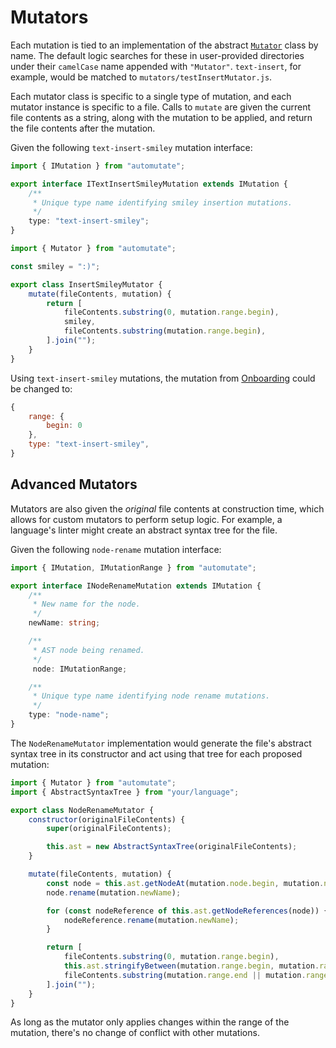 # Mutators

Each mutation is tied to an implementation of the abstract [`Mutator`](https://github.com/autolint/automutate/blob/master/src/mutator.ts) class by name.
The default logic searches for these in user-provided directories under their `camelCase` name appended with `"Mutator"`.
`text-insert`, for example, would be matched to `mutators/testInsertMutator.js`.

Each mutator class is specific to a single type of mutation, and each mutator instance is specific to a file.
Calls to `mutate` are given the current file contents as a string, along with the mutation to be applied, and return the file contents after the mutation.

Given the following `text-insert-smiley` mutation interface:

```typescript
import { IMutation } from "automutate";

export interface ITextInsertSmileyMutation extends IMutation {
    /**
     * Unique type name identifying smiley insertion mutations.
     */
    type: "text-insert-smiley";
}
```

```javascript
import { Mutator } from "automutate";

const smiley = ":)";

export class InsertSmileyMutator {
    mutate(fileContents, mutation) {
        return [
            fileContents.substring(0, mutation.range.begin),
            smiley,
            fileContents.substring(mutation.range.begin),
        ].join("");
    }
}
```

Using `text-insert-smiley` mutations, the mutation from [Onboarding](onboarding.md) could be changed to:

```javascript
{
    range: {
        begin: 0
    },
    type: "text-insert-smiley",
}
```

## Advanced Mutators

Mutators are also given the *original* file contents at construction time, which allows for custom mutators to perform setup logic.
For example, a language's linter might create an abstract syntax tree for the file.

Given the following `node-rename` mutation interface:

```typescript
import { IMutation, IMutationRange } from "automutate";

export interface INodeRenameMutation extends IMutation {
    /**
     * New name for the node.
     */
    newName: string;

    /**
     * AST node being renamed. 
     */
     node: IMutationRange;

    /**
     * Unique type name identifying node rename mutations.
     */
    type: "node-name";
}
```

The `NodeRenameMutator` implementation would generate the file's abstract syntax tree in its constructor and act using that tree for each proposed mutation:

```javascript
import { Mutator } from "automutate";
import { AbstractSyntaxTree } from "your/language";

export class NodeRenameMutator {
    constructor(originalFileContents) {
        super(originalFileContents);

        this.ast = new AbstractSyntaxTree(originalFileContents);
    }

    mutate(fileContents, mutation) {
        const node = this.ast.getNodeAt(mutation.node.begin, mutation.node.end);
        node.rename(mutation.newName);

        for (const nodeReference of this.ast.getNodeReferences(node)) {
            nodeReference.rename(mutation.newName);
        }

        return [
            fileContents.substring(0, mutation.range.begin),
            this.ast.stringifyBetween(mutation.range.begin, mutation.range.end),
            fileContents.substring(mutation.range.end || mutation.range.begin),
        ].join("");
    }
}
```

As long as the mutator only applies changes within the range of the mutation, there's no change of conflict with other mutations.
